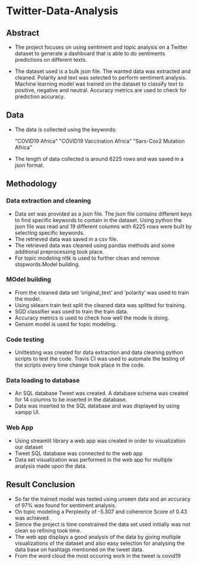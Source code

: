 # Twitter-Data-Analysis

## Abstract
* The project focuses on using sentiment and topic analysis on a Twitter dataset to generate a 
  dashboard that is able to do sentiments predictions on different texts.

* The dataset used is a bulk json file. The wanted data was extracted and cleaned.
  Polarity and text was selected to perform sentiment analysis. Machine learning model was trained on the dataset to classify text to positive, negative and neutral. Accuracy metrics are used to check for prediction accuracy.

## Data

* The data is collected using the keywords:

    "COVID19 Africa"
    "COVID19 Vaccination Africa"
    "Sars-Cov2 Mutation Africa"

* The length of data collected is around 6225 rows and was saved in a json format.


## Methodology

### Data extraction and cleaning

* Data set was provided as a json file. The json file contains different keys to find specific
  keywords to contain in the dataset. Using python the json file was read and 19 different columns with 6225 rows were built by selecting specific keywords.
* The retrieved data was saved in a csv file.
* The retrieved data was cleaned using pandas methods and some additional preprocessing took place.
* For topic modeling nltk is used to further clean and remove stopwords.Model building.


### MOdel building

* From the cleaned data set ‘original_text’ and ‘polarity’ was used to train the model.
* Using sklearn train test split the cleaned data was splitted for training.
* SGD classifier was used to train the train data.
* Accuracy metrics is used to check how well the mode is doing.
* Gensim model is used for topic modeling.


### Code testing

* Unittesting was created for data extraction and data cleaning python scripts to
  test the code. Travis CI was used to automate the testing of the scripts every time change took place in the code.


### Data loading to database

* An SQL database Tweet was created. A database schema was created for 14 columns to be inserted
  in the database.
* Data was inserted to the SQL database and was displayed by using xampp UI.


### Web App

* Using streamlit library a web app was created in order to visualization our dataset
* Tweet SQL database was connected to the web app
* Data set visualization was performed in the web app for multiple analysis made upon the data.


## Result Conclusion

* So far the trained model was tested using unseen data and an accuracy of 97% was found for
  sentiment analysis. 
* On topic modeling a Perplexity of -5.307 and coherence Score of 0.43 was achieved.
* Sience the project is time constrained the data set used initially was not clean so refining
  took time.
* The web app displays a good analysis of the data by giving multiple visualizations of the
  dataset and also easy selection for analysing the data base on hashtags mentioned on the tweet data.
* From the word cloud the most occuring work in the tweet is covid19
